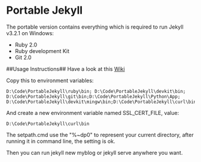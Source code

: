 Portable Jekyll
==============

The portable version contains everything which is required to run Jekyll v3.2.1 on Windows:

* Ruby 2.0
* Ruby development Kit
* Git 2.0

##Usage Instructions##
Have a look at this [Wiki](https://github.com/madhur/PortableJekyll/wiki)

Copy this to environment variables:

```
D:\Code\PortableJekyll\ruby\bin; D:\Code\PortableJekyll\devkit\bin; D:\Code\PortableJekyll\git\bin;D:\Code\PortableJekyll\Python\App; D:\Code\PortableJekyll\devkit\mingw\bin;D:\Code\PortableJekyll\curl\bin
```

And create a new environment variable named SSL_CERT_FILE, value:

```
D:\Code\PortableJekyll\curl\bin
```

The setpath.cmd use the "%~dp0" to represent your current directory, after running it in command line, the setting is ok.

Then you can run jekyll new myblog or jekyll serve anywhere you want.
